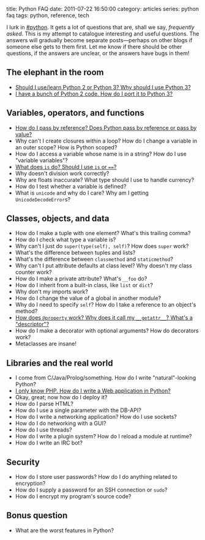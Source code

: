 title: Python FAQ
date: 2011-07-22 16:50:00
category: articles
series: python faq
tags: python, reference, tech

I lurk in [#python][].  It gets a lot of questions that are, shall we say, _frequently asked_.  This is my attempt to catalogue interesting and useful questions.  The answers will gradually become separate posts—perhaps on other blogs if someone else gets to them first.  Let me know if there should be other questions, if the answers are unclear, or the answers have bugs in them!

<!-- more -->

## The elephant in the room

* [Should I use/learn Python 2 or Python 3?  Why should I use Python 3?]({filename}2016-07-31-python-faq-why-should-i-use-python-3.markdown)
* [I have a bunch of Python 2 code.  How do I port it to Python 3?]({filename}2016-07-31-python-faq-how-do-i-port-to-python-3.markdown)

## Variables, operators, and functions

* [How do I pass by reference?  Does Python pass by reference or pass by value?][passing]
* Why can't I create closures within a loop?  How do I change a variable in an outer scope?  How is Python scoped?
* How do I access a variable whose name is in a string?  How do I use "variable variables"?
* [What does `is` do?  Should I use `is` or `==`?][equality]
* Why doesn't division work correctly?
* Why are floats inaccurate?  What type should I use to handle currency?
* How do I test whether a variable is defined?
* What is `unicode` and why do I care?  Why am I getting `UnicodeDecodeError`s?

## Classes, objects, and data

* How do I make a tuple with one element?  What's this trailing comma?
* How do I check what type a variable is?
* Why can't I just do `super(type(self), self)`?  How does `super` work?
* What's the difference between tuples and lists?
* What's the difference between `classmethod` and `staticmethod`?
* Why can't I put attribute defaults at class level?  Why doesn't my class counter work?
* How do I make a private attribute?  What's `__foo` do?
* How do I inherit from a built-in class, like `list` or `dict`?
* Why don't my imports work?
* How do I change the value of a global in another module?
* Why do I need to specify `self`?  How do I take a reference to an object's method?
* [How does `@property` work?  Why does it call my `__getattr__`?  What's a "descriptor"?][descriptors]
* How do I make a decorator with optional arguments?  How do decorators work?
* Metaclasses are insane!

## Libraries and the real world

* I come from C/Java/Prolog/something.  How do I write "natural"-looking Python?
* [I only know PHP.  How do I write a Web application in Python?][webdev]
* Okay, great; now how do I deploy it?
* How do I parse HTML?
* How do I use a single parameter with the DB-API?
* How do I write a networking application?  How do I use sockets?
* How do I do networking with a GUI?
* How do I use threads?
* How do I write a plugin system?  How do I reload a module at runtime?
* How do I write an IRC bot?

## Security

* How do I store user passwords?  How do I do anything related to encryption?
* How do I supply a password for an SSH connection or `sudo`?
* How do I encrypt my program's source code?

## Bonus question

* What are the worst features in Python?


[#python]: irc://irc.freenode.org/python
[descriptors]: /blog/2012/05/23/python-faq-descriptors/
[equality]: /blog/2012/03/24/python-faq-equality/
[passing]: /blog/2012/05/23/python-faq-passing/
[webdev]: /blog/2012/05/05/python-faq-webdev/
